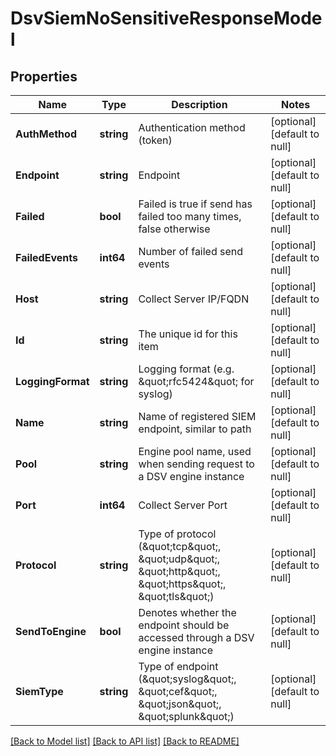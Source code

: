 # DsvSiemNoSensitiveResponseModel

## Properties
Name | Type | Description | Notes
------------ | ------------- | ------------- | -------------
**AuthMethod** | **string** | Authentication method (token) | [optional] [default to null]
**Endpoint** | **string** | Endpoint | [optional] [default to null]
**Failed** | **bool** | Failed is true if send has failed too many times, false otherwise | [optional] [default to null]
**FailedEvents** | **int64** | Number of failed send events | [optional] [default to null]
**Host** | **string** | Collect Server IP/FQDN | [optional] [default to null]
**Id** | **string** | The unique id for this item | [optional] [default to null]
**LoggingFormat** | **string** | Logging format (e.g. \&quot;rfc5424\&quot; for syslog) | [optional] [default to null]
**Name** | **string** | Name of registered SIEM endpoint, similar to path | [optional] [default to null]
**Pool** | **string** | Engine pool name, used when sending request to a DSV engine instance | [optional] [default to null]
**Port** | **int64** | Collect Server Port | [optional] [default to null]
**Protocol** | **string** | Type of protocol (\&quot;tcp\&quot;, \&quot;udp\&quot;, \&quot;http\&quot;, \&quot;https\&quot;, \&quot;tls\&quot;) | [optional] [default to null]
**SendToEngine** | **bool** | Denotes whether the endpoint should be accessed through a DSV engine instance | [optional] [default to null]
**SiemType** | **string** | Type of endpoint (\&quot;syslog\&quot;, \&quot;cef\&quot;, \&quot;json\&quot;, \&quot;splunk\&quot;) | [optional] [default to null]

[[Back to Model list]](../README.md#documentation-for-models) [[Back to API list]](../README.md#documentation-for-api-endpoints) [[Back to README]](../README.md)



